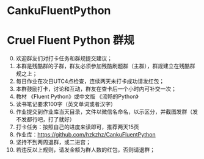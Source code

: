 # CankuFluentPython

# Cruel Fluent Python 群规
0. 欢迎群友们对打卡任务和群规提交建议；
1. 本群是残酷群的子群，群友必须参加残酷刷题群（主群），群规建立在残酷群规之上；
2. 每日作业在次日UTC4点检查，连续两天未打卡成功请发红包；
3. 本群鼓励打卡，讨论和互动，群友在查卡后一个小时内可补交一次；
4. 教材 《Fluent Python》或中文版 《流畅的Python》
5. 读书笔记要求100字（英文单词或者汉字）
6. 作业提交到作业库当天目录，文件以微信名命名，以示区分，并截图发群（发不发都行吧，打了就好）
7. 打卡任务：按照自己的进度来读即可，推荐两天15页
8. 作业库：https://github.com/hzkzhz/CankuFluentPython
9. 坚持不到两周退群，或二进宫；
10. 若违反以上规则，请发金额为群人数的红包，否则请退群；
